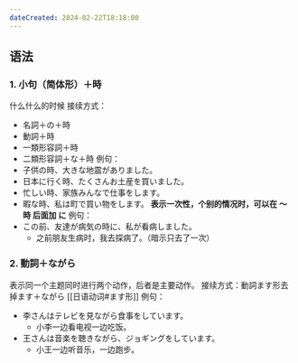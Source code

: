 ```yaml
---
dateCreated: 2024-02-22T18:18:00
---
```

## 语法
### 1. 小句（简体形）＋時
什么什么的时候
接续方式：
- 名詞＋の＋時
- 動詞＋時
- 一類形容詞＋時
- 二類形容詞＋な＋時
例句：
- 子供の時、大きな地震がありました。
- 日本に行く時、たくさんお土産を買いました。
- 忙しい時、家族みんなで仕事をします。
- 暇な時、私は町で買い物をします。
**表示一次性，个别的情况时，可以在 〜時 后面加 に**
例句：
- この前、友達が病気の時に、私が看病しました。
	- 之前朋友生病时，我去探病了。（暗示只去了一次）
### 2. 動詞＋ながら
表示同一个主题同时进行两个动作，后者是主要动作。
接续方式：動詞ます形去掉ます＋ながら
[[日语动词#ます形]]
例句：
- 李さんはテレビを見ながら食事をしています。
	- 小李一边看电视一边吃饭。
- 王さんは音楽を聴きながら、ジョギングをしています。
	- 小王一边听音乐，一边跑步。